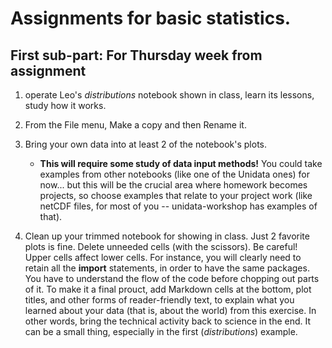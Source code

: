# Assignments for basic statistics.

## First sub-part: For Thursday week from assignment

1. operate Leo's _distributions_ notebook shown in class, learn its lessons, study how it works.
2. From the File menu, Make a copy and then Rename it. 
3. Bring your own data into at least 2 of the notebook's plots. 
      * **This will require some study of data input methods!** You could take examples from other notebooks (like one of the Unidata ones) for now... but this will be the crucial area where homework becomes projects, so choose examples that relate to your project work (like netCDF files, for most of you -- unidata-workshop has examples of that). 

4. Clean up your trimmed notebook for showing in class. Just 2 favorite plots is fine. Delete unneeded cells (with the scissors). Be careful! Upper cells affect lower cells. For instance, you will clearly need to retain all the **import** statements, in order to have the same packages. You have to understand the flow of the code before chopping out parts of it. To make it a final prouct, add Markdown cells at the bottom, plot titles, and other forms of reader-friendly text, to explain what you learned about your data (that is, about the world) from this exercise. In other words, bring the technical activity back to science in the end. It can be a small thing, especially in the first (_distributions_) example. 

